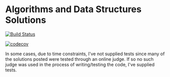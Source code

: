 # Algorithms and Data Structures Solutions

[![Build Status](https://travis-ci.org/kedarbhat/Algorithms-and-Data-Structures-Solutions.svg?branch=master)](https://travis-ci.org/kedarbhat/Algorithms-and-Data-Structures-Solutions)


[![codecov](https://codecov.io/gh/kedarbhat/Algorithms-and-Data-Structures-Solutions/branch/master/graph/badge.svg)](https://codecov.io/gh/kedarbhat/Algorithms-and-Data-Structures-Solutions)

In some cases, due to time constraints, I've not supplied tests since many of the solutions posted were tested through an online judge. If so no such judge was used in the process of writing/testing the code, I've supplied tests.
